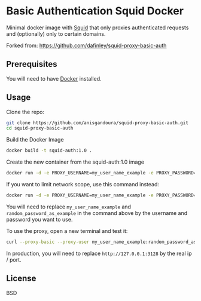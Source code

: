 
# Basic Authentication Squid Docker

Minimal docker image with [Squid] that only proxies authenticated requests and (optionally) only to certain domains.

Forked from: https://github.com/dafinley/squid-proxy-basic-auth

## Prerequisites

You will need to have [Docker] installed.

## Usage

Clone the repo:

```bash
git clone https://github.com/anisgandoura/squid-proxy-basic-auth.git
cd squid-proxy-basic-auth
```

Build the Docker Image

```bash
docker build -t squid-auth:1.0 .
```

Create the new container from the squid-auth:1.0 image

```bash
docker run -d -e PROXY_USERNAME=my_user_name_example -e PROXY_PASSWORD=random_password_as_example --network host squid-auth:1.0
```

If you want to limit network scope, use this command instead:
```bash
docker run -d -e PROXY_USERNAME=my_user_name_example -e PROXY_PASSWORD=random_password_as_example -p 3128:3128 squid-auth:1.0
```

You will need to replace ```my_user_name_example``` and ```random_password_as_example``` in the command above by the username and password you want to use.

To use the proxy, open a new terminal and test it:

```bash
curl --proxy-basic --proxy-user my_user_name_example:random_password_as_example --proxy http://127.0.0.1:3128 https://api.ipify.org
```

In production, you will need to replace ```http://127.0.0.1:3128``` by the real ip / port.

License
----

BSD

   [squid]: <http://www.squid-cache.org/>
   [docker]: <https://docs.docker.com/engine/install/>
